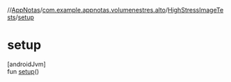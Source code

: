 //[AppNotas](../../../index.md)/[com.example.appnotas.volumenestres.alto](../index.md)/[HighStressImageTests](index.md)/[setup](setup.md)

# setup

[androidJvm]\
fun [setup](setup.md)()
